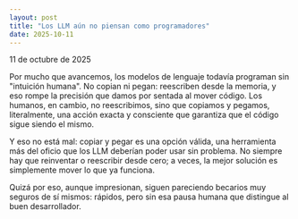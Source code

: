 ```yaml
---
layout: post
title: "Los LLM aún no piensan como programadores"
date: 2025-10-11
---
```


11 de octubre de 2025

Por mucho que avancemos, los modelos de lenguaje todavía programan sin "intuición humana".
No copian ni pegan: reescriben desde la memoria, y eso rompe la precisión que damos por sentada al mover código.
Los humanos, en cambio, no reescribimos, sino que copiamos y pegamos, literalmente, una acción exacta y consciente que garantiza que el código sigue siendo el mismo.

Y eso no está mal: copiar y pegar es una opción válida, una herramienta más del oficio que los LLM deberían poder usar sin problema. No siempre hay que reinventar o reescribir desde cero; a veces, la mejor solución es simplemente mover lo que ya funciona.

Quizá por eso, aunque impresionan, siguen pareciendo becarios muy seguros de sí mismos: rápidos, pero sin esa pausa humana que distingue al buen desarrollador.
